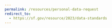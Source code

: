```yaml
---
permalink: /resources/personal-data-request
redirect_to:
  - https://sf.gov/resource/2023/data-standards
---
```

